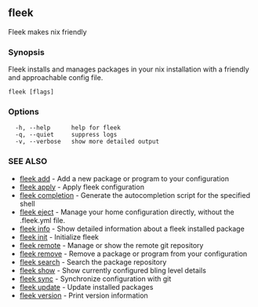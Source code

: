 ## fleek

Fleek makes nix friendly

### Synopsis

Fleek installs and manages packages in your nix installation with a friendly and approachable config file.

```
fleek [flags]
```

### Options

```
  -h, --help      help for fleek
  -q, --quiet     suppress logs
  -v, --verbose   show more detailed output
```

### SEE ALSO

* [fleek add](fleek_add.md)	 - Add a new package or program to your configuration
* [fleek apply](fleek_apply.md)	 - Apply fleek configuration
* [fleek completion](fleek_completion.md)	 - Generate the autocompletion script for the specified shell
* [fleek eject](fleek_eject.md)	 - Manage your home configuration directly, without the .fleek.yml file.
* [fleek info](fleek_info.md)	 - Show detailed information about a fleek installed package
* [fleek init](fleek_init.md)	 - Initialize fleek
* [fleek remote](fleek_remote.md)	 - Manage or show the remote git repository
* [fleek remove](fleek_remove.md)	 - Remove a package or program from your configuration
* [fleek search](fleek_search.md)	 - Search the package repository
* [fleek show](fleek_show.md)	 - Show currently configured bling level details
* [fleek sync](fleek_sync.md)	 - Synchronize configuration with git
* [fleek update](fleek_update.md)	 - Update installed packages
* [fleek version](fleek_version.md)	 - Print version information

